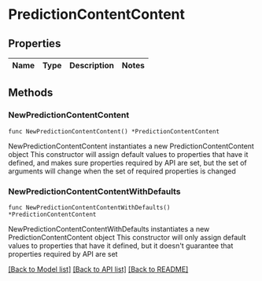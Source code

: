 # PredictionContentContent

## Properties

Name | Type | Description | Notes
------------ | ------------- | ------------- | -------------

## Methods

### NewPredictionContentContent

`func NewPredictionContentContent() *PredictionContentContent`

NewPredictionContentContent instantiates a new PredictionContentContent object
This constructor will assign default values to properties that have it defined,
and makes sure properties required by API are set, but the set of arguments
will change when the set of required properties is changed

### NewPredictionContentContentWithDefaults

`func NewPredictionContentContentWithDefaults() *PredictionContentContent`

NewPredictionContentContentWithDefaults instantiates a new PredictionContentContent object
This constructor will only assign default values to properties that have it defined,
but it doesn't guarantee that properties required by API are set


[[Back to Model list]](../README.md#documentation-for-models) [[Back to API list]](../README.md#documentation-for-api-endpoints) [[Back to README]](../README.md)


